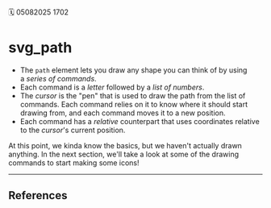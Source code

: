 🗓️ 05082025 1702

# svg_path
- The `path` element lets you draw any shape you can think of by using a _series of commands_.
- Each command is a _letter_ followed by a _list of numbers_.
- The _cursor_ is the "pen" that is used to draw the path from the list of commands. Each command relies on it to know where it should start drawing from, and each command moves it to a new position.
- Each command has a _relative_ counterpart that uses coordinates relative to the _cursor_'s current position.

At this point, we kinda know the basics, but we haven't actually drawn anything. In the next section, we'll take a look at some of the drawing commands to start making some icons!

---
## References
